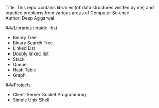 Title:  This repo contains libraries (of data structures written by me) and practice problems from various areas of Computer Science  
Author: Deep Aggarwal  

###Libraries (inside libs)
- Binary Tree
- Binary Search Tree
- Linked List
- Doubly linked list
- Stack
- Queue
- Hash Table
- Graph

###Projects
- Client-Server Socket Programming
- Simple Unix Shell
